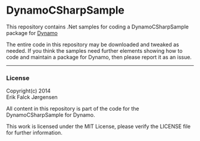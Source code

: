 ﻿# DynamoCSharpSample  
This repository contains .Net samples for coding a DynamoCSharpSample package for [Dynamo](http://dynamobim.org)  

The entire code in this repository may be downloaded and tweaked as needed. If you think the samples need further elements showing how to code and maintain a package for Dynamo, then please report it as an issue.  

---
### License  
Copyright(c) 2014  
Erik Falck Jørgensen  
  
All content in this repository is part of the code for the DynamoCSharpSample for Dynamo.  
  
This work is licensed under the MIT License, please verify the LICENSE file for further information.